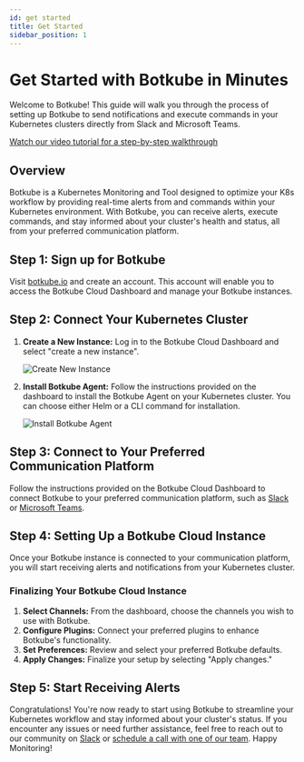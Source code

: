 ```yaml
---
id: get started
title: Get Started
sidebar_position: 1
---
```


# Get Started with Botkube in Minutes

Welcome to Botkube! This guide will walk you through the process of setting up Botkube to send notifications and execute commands in your Kubernetes clusters directly from Slack and Microsoft Teams.

[Watch our video tutorial for a step-by-step walkthrough](https://www.youtube.com/watch?v=AGKJsNro4jE&t=59s)

## Overview

Botkube is a Kubernetes Monitoring and Tool designed to optimize your K8s workflow by providing real-time alerts from and commands within your Kubernetes environment. With Botkube, you can receive alerts, execute commands, and stay informed about your cluster's health and status, all from your preferred communication platform.

## Step 1: Sign up for Botkube

Visit [botkube.io](http://botkube.io) and create an account. This account will enable you to access the Botkube Cloud Dashboard and manage your Botkube instances.

## Step 2: Connect Your Kubernetes Cluster

1. **Create a New Instance:** Log in to the Botkube Cloud Dashboard and select "create a new instance".

   ![Create New Instance](https://prod-files-secure.s3.us-west-2.amazonaws.com/6d17395d-184a-4108-baf0-ac74e6b1f3f6/753d31d8-d351-4b31-bfb7-0cdcb661d36e/Untitled.png)

2. **Install Botkube Agent:** Follow the instructions provided on the dashboard to install the Botkube Agent on your Kubernetes cluster. You can choose either Helm or a CLI command for installation.

   ![Install Botkube Agent](https://prod-files-secure.s3.us-west-2.amazonaws.com/6d17395d-184a-4108-baf0-ac74e6b1f3f6/f40a1829-089a-412c-8442-a76784e33a04/Untitled.png)

## Step 3: Connect to Your Preferred Communication Platform

Follow the instructions provided on the Botkube Cloud Dashboard to connect Botkube to your preferred communication platform, such as [Slack ](https://docs.botkube.io/installation/slack/cloud-slack)or [Microsoft Teams](https://docs.botkube.io/installation/teams/).

## Step 4: Setting Up a Botkube Cloud Instance

Once your Botkube instance is connected to your communication platform, you will start receiving alerts and notifications from your Kubernetes cluster.

### Finalizing Your Botkube Cloud Instance

1. **Select Channels:** From the dashboard, choose the channels you wish to use with Botkube.
2. **Configure Plugins:** Connect your preferred plugins to enhance Botkube's functionality.
3. **Set Preferences:** Review and select your preferred Botkube defaults.
4. **Apply Changes:** Finalize your setup by selecting "Apply changes."

## Step 5: Start Receiving Alerts

Congratulations! You're now ready to start using Botkube to streamline your Kubernetes workflow and stay informed about your cluster's status. If you encounter any issues or need further assistance, feel free to reach out to our community on [Slack](https://join.botkube.io/) or [schedule a call with one of our team](https://calendly.com/d/274-ytm-6mk/chat-with-the-botkube-team-30-minutes). Happy Monitoring!
